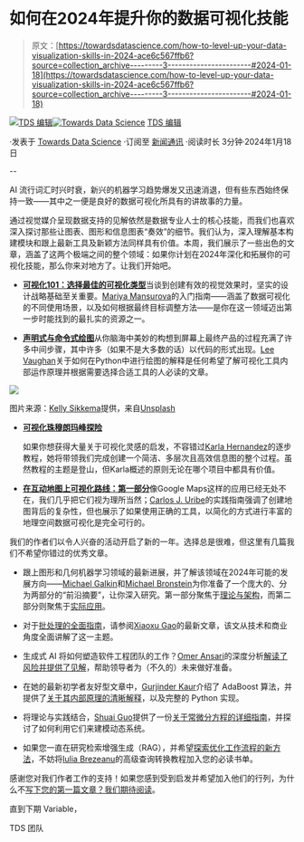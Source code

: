 # 如何在2024年提升你的数据可视化技能

> 原文：[https://towardsdatascience.com/how-to-level-up-your-data-visualization-skills-in-2024-ace6c567ffb6?source=collection_archive---------3-----------------------#2024-01-18](https://towardsdatascience.com/how-to-level-up-your-data-visualization-skills-in-2024-ace6c567ffb6?source=collection_archive---------3-----------------------#2024-01-18)

[](https://towardsdatascience.medium.com/?source=post_page---byline--ace6c567ffb6--------------------------------)[![TDS 编辑](../Images/4b2d1beaf4f6dcf024ffa6535de3b794.png)](https://towardsdatascience.medium.com/?source=post_page---byline--ace6c567ffb6--------------------------------)[](https://towardsdatascience.com/?source=post_page---byline--ace6c567ffb6--------------------------------)[![Towards Data Science](../Images/a6ff2676ffcc0c7aad8aaf1d79379785.png)](https://towardsdatascience.com/?source=post_page---byline--ace6c567ffb6--------------------------------) [TDS 编辑](https://towardsdatascience.medium.com/?source=post_page---byline--ace6c567ffb6--------------------------------)

·发表于 [Towards Data Science](https://towardsdatascience.com/?source=post_page---byline--ace6c567ffb6--------------------------------) ·订阅至 [新闻通讯](/newsletter?source=post_page---byline--ace6c567ffb6--------------------------------) ·阅读时长 3分钟·2024年1月18日

--

AI 流行词汇时兴时衰，新兴的机器学习趋势爆发又迅速消退，但有些东西始终保持一致——其中之一便是良好的数据可视化所具有的讲故事的力量。

通过视觉媒介呈现数据支持的见解依然是数据专业人士的核心技能，而我们也喜欢深入探讨那些让图表、图形和信息图表“奏效”的细节。我们认为，深入理解基本构建模块和跟上最新工具及新颖方法同样具有价值。本周，我们展示了一些出色的文章，涵盖了这两个极端之间的整个领域：如果你计划在2024年深化和拓展你的可视化技能，那么你来对地方了。让我们开始吧。

+   [**可视化101：选择最佳的可视化类型**](/visualisation-101-choosing-the-best-visualisation-type-3a10838b150d)当谈到创建有效的视觉效果时，坚实的设计战略基础至关重要。[Mariya Mansurova](https://medium.com/u/15a29a4fc6ad?source=post_page---user_mention--ace6c567ffb6--------------------------------)的入门指南——涵盖了数据可视化的不同使用场景，以及如何根据最终目标调整方法——是你在这一领域迈出第一步时能找到的最扎实的资源之一。

+   [**声明式与命令式绘图**](/declarative-vs-imperative-plotting-3ee9952d6bf3)从你脑海中美妙的构想到屏幕上最终产品的过程充满了许多中间步骤，其中许多（如果不是大多数的话）以代码的形式出现。[Lee Vaughan](https://medium.com/u/5d604015c08b?source=post_page---user_mention--ace6c567ffb6--------------------------------)关于如何在Python中进行绘图的解释是任何希望了解可视化工具内部运作原理并根据需要选择合适工具的人必读的文章。

![](../Images/825672389810c7c843cf8fc15814ddfc.png)

图片来源：[Kelly Sikkema](https://unsplash.com/@kellysikkema?utm_source=medium&utm_medium=referral)提供，来自[Unsplash](https://unsplash.com/?utm_source=medium&utm_medium=referral)

+   [**可视化珠穆朗玛峰探险**](/visualizing-everest-expeditions-43b1ee922a34)

    如果你想获得大量关于可视化灵感的启发，不容错过[Karla Hernandez](https://medium.com/u/e613ed6e6f3?source=post_page---user_mention--ace6c567ffb6--------------------------------)的逐步教程，她将带领我们完成创建一个简洁、多层次且高效信息图的整个过程。虽然教程的主题是登山，但Karla概述的原则无论在哪个项目中都具有价值。

+   [**在互动地图上可视化路线：第一部分**](/visualizing-routes-on-interactive-maps-with-python-part-1-44f8d25d0761)像Google Maps这样的应用已经无处不在，我们几乎把它们视为理所当然；[Carlos J. Uribe](https://medium.com/u/4337eddb94ed?source=post_page---user_mention--ace6c567ffb6--------------------------------)的实践指南强调了创建地图背后的复杂性，但也展示了如果使用正确的工具，以简化的方式进行丰富的地理空间数据可视化是完全可行的。

我们的作者们以令人兴奋的活动开启了新的一年。选择总是很难，但这里有几篇我们不希望你错过的优秀文章。

+   跟上图形和几何机器学习领域的最新进展，并了解该领域在2024年可能的发展方向——[Michael Galkin](https://medium.com/u/4d4f8ddd1e68?source=post_page---user_mention--ace6c567ffb6--------------------------------)和[Michael Bronstein](https://medium.com/u/7b1129ddd572?source=post_page---user_mention--ace6c567ffb6--------------------------------)为你准备了一个庞大的、分为两部分的“前沿摘要”，让你深入研究。第一部分聚焦于[理论与架构](/graph-geometric-ml-in-2024-where-we-are-and-whats-next-part-i-theory-architectures-3af5d38376e1)，而第二部分则聚焦于[实际应用](/graph-geometric-ml-in-2024-where-we-are-and-whats-next-part-ii-applications-1ed786f7bf63)。

+   对于[批处理的全面指南](/how-to-design-a-batch-processing-fc6cd32fd879)，请参阅[Xiaoxu Gao](https://medium.com/u/2adc5a07e772?source=post_page---user_mention--ace6c567ffb6--------------------------------)的最新文章，该文从技术和商业角度全面讲解了这一主题。

+   生成式 AI 将如何塑造软件工程团队的工作？[Omer Ansari](https://medium.com/u/8a1c8f93bcf5?source=post_page---user_mention--ace6c567ffb6--------------------------------)的深度分析[解读了风险并提供了见解](/designing-ai-driven-software-engineering-teams-8afd8de13f1a)，帮助领导者为（不久的）未来做好准备。

+   在她的最新初学者友好型文章中，[Gurjinder Kaur](https://medium.com/u/79ee1ef48e0c?source=post_page---user_mention--ace6c567ffb6--------------------------------)介绍了 AdaBoost 算法，并提供了[关于其内部原理的清晰解释](/boosting-algorithms-in-machine-learning-part-i-adaboost-b9d86041a521)，以及完整的 Python 实现。

+   将理论与实践结合，[Shuai Guo](https://medium.com/u/7b08bf52bf9c?source=post_page---user_mention--ace6c567ffb6--------------------------------)提供了一份[关于常微分方程的详细指南](/modeling-dynamical-systems-with-neural-ode-a-hands-on-guide-71c4cfdb84dc)，并探讨了如何利用它们来建模动态系统。

+   如果您一直在研究检索增强生成（RAG），并希望[探索优化工作流程的新方法](/advanced-query-transformations-to-improve-rag-11adca9b19d1)，不妨将[Iulia Brezeanu](https://medium.com/u/5548b8f29f30?source=post_page---user_mention--ace6c567ffb6--------------------------------)的高级查询转换教程加入您的必读书单。

感谢您对我们作者工作的支持！如果您感到受到启发并希望加入他们的行列，为什么不[写下您的第一篇文章？我们期待阅读](http://bit.ly/write-for-tds)。

直到下期 Variable，

TDS 团队
